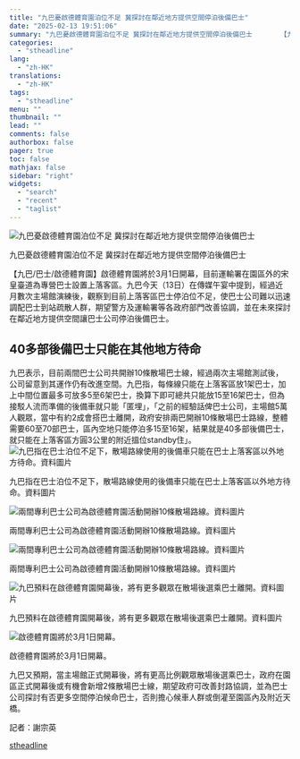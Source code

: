 ```yaml
---
title: "九巴憂啟德體育園泊位不足 冀探討在鄰近地方提供空間停泊後備巴士"
date: "2025-02-13 19:51:06"
summary: "九巴憂啟德體育園泊位不足 冀探討在鄰近地方提供空間停泊後備巴士       【九巴/巴士/啟..."
categories:
  - "stheadline"
lang:
  - "zh-HK"
translations:
  - "zh-HK"
tags:
  - "stheadline"
menu: ""
thumbnail: ""
lead: ""
comments: false
authorbox: false
pager: true
toc: false
mathjax: false
sidebar: "right"
widgets:
  - "search"
  - "recent"
  - "taglist"
---
```


![九巴憂啟德體育園泊位不足 冀探討在鄰近地方提供空間停泊後備巴士](https://image.stheadline.com/f/680p0/0x0/100/none/5836c7eb4f088071910ba2b1080050a0/stheadline/inewsmedia/20250213/_2025021319450364623.jpg)

九巴憂啟德體育園泊位不足 冀探討在鄰近地方提供空間停泊後備巴士




【九巴/巴士/啟德體育園】啟德體育園將於3月1日開幕，目前運輸署在園區外的宋皇臺道為專營巴士設置上落客區。九巴今天（13日）在傳媒午宴中提到，經過近月數次主場館演練後，觀察到目前上落客區巴士停泊位不足，使巴士公司難以迅速調配巴士到站疏散人群，期望警方及運輸署等各政府部門改善協調，並在未來探討在鄰近地方提供空間讓巴士公司停泊後備巴士。

40多部後備巴士只能在其他地方待命
-----------------

九巴表示，目前兩間巴士公司共開辦10條散場巴士線，經過兩次主場館測試後，公司留意到其運作仍有改進空間。九巴指，每條線只能在上落客區放1架巴士，加上中間位置最多可放多5至6架巴士，換算下即可總共只能放15至16架巴士，但為接駁人流而準備的後備車就只能「匿埋」，「之前的經驗話俾巴士公司，主場館5萬人觀眾，當中有約2成會搭巴士離開，政府安排兩巴開辦10條散場巴士路線，整體需要60至70部巴士，區內空地只能停泊多15至16架，結果就是40多部後備巴士，就只能在上落客區方圓3公里的附近搵位standby住」。
 ![九巴指在巴士泊位不足下，散場路線使用的後備車只能在巴士上落客區以外地方待命。資料圖片](https://image.hkhl.hk/f/1024p0/0x0/100/none/19cfeb6a328e8588c8f73edc057a1cd6/2025-02/NC241208KT109.jpg)


九巴指在巴士泊位不足下，散場路線使用的後備車只能在巴士上落客區以外地方待命。資料圖片



 ![兩間專利巴士公司為啟德體育園活動開辦10條散場路線。資料圖片](https://image.hkhl.hk/f/1024p0/0x0/100/none/0a30b0f572cb1d6d977b0e1f5d3011b8/2025-02/NC241208KT111_1_.jpg)


兩間專利巴士公司為啟德體育園活動開辦10條散場路線。資料圖片



 ![兩間專利巴士公司為啟德體育園活動開辦10條散場路線。資料圖片](https://image.hkhl.hk/f/1024p0/0x0/100/none/1d6d08e463b3bae6c50773e94892c1fe/2025-02/NC241208KT108.jpg)


兩間專利巴士公司為啟德體育園活動開辦10條散場路線。資料圖片



 ![九巴預料在啟德體育園開幕後，將有更多觀眾在散場後選乘巴士離開。資料圖片](https://image.hkhl.hk/f/1024p0/0x0/100/none/a84f2dc0d0d6967124f4717eebe8cd78/2025-02/NI250124KT40.jpg)


九巴預料在啟德體育園開幕後，將有更多觀眾在散場後選乘巴士離開。資料圖片



 ![啟德體育園將於3月1日開幕。](https://image.hkhl.hk/f/1024p0/0x0/100/none/70d2c8a8ad1b3d382335780c55a6c0a5/2025-02/NB250210KT105.jpg)


啟德體育園將於3月1日開幕。




九巴又預期，當主場館正式開幕後，將有更高比例觀眾散場後選乘巴士，政府在園區正式開幕後或有機會新增2條散場巴士線，期望政府可改善封路協調，並為巴士公司探討有否更多空間停泊候命巴士，否則擔心候車人群或倒灌至園區內及附近天橋。

記者：謝宗英

[stheadline](https://std.stheadline.com/realtime/article/2052636/即時-港聞-九巴憂啟德體育園泊位不足-冀探討在鄰近地方提供空間停泊後備巴士)
